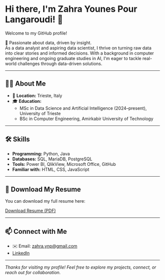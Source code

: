 # Hi there, I'm Zahra Younes Pour Langaroudi! 👋

Welcome to my GitHub profile!

🚀 Passionate about data, driven by insight.  
As a data analyst and aspiring data scientist, I thrive on turning raw data into clear stories and informed decisions. With a background in computer engineering and ongoing graduate studies in AI, I'm eager to tackle real-world challenges through data-driven solutions.

---

## 👩‍💻 About Me

- 📍 **Location:** Trieste, Italy
- 🎓 **Education:**
  - MSc in Data Science and Artificial Intelligence (2024–present), University of Trieste
  - BSc in Computer Engineering, Amirkabir University of Technology

---

## 🛠️ Skills

- **Programming:** Python, Java
- **Databases:** SQL, MariaDB, PostgreSQL
- **Tools:** Power BI, QlikView, Microsoft Office, GitHub
- **Familiar with:** HTML, CSS, JavaScript

---
## 📄 Download My Resume

You can download my full resume here:

[Download Resume (PDF)](https://github.com/zahra-ynp/zahra-ynp/blob/main/ZahraYounesPour_CV_Jun2025.pdf)


---

## 📫 Connect with Me

- ✉️ Email: zahra.ynp@gmail.com
- [LinkedIn](https://www.linkedin.com/in/zahra-younespour)

---

_Thanks for visiting my profile! Feel free to explore my projects, connect, or reach out for collaboration._
